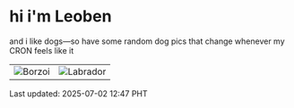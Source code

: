 # hi i'm Leoben

and i like dogs—so have some random dog pics that change whenever my CRON feels like it

|  |  |
|--------|----------|
| ![Borzoi](https://random-dog-vercel.vercel.app/api/random-borzoi?v=1751431648) | ![Labrador](https://random-dog-vercel.vercel.app/api/random-labrador?v=1751431648) |

Last updated: 2025-07-02 12:47 PHT
